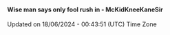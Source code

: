#### Wise man says only fool rush in - McKidKneeKaneSir
Updated on 18/06/2024 - 00:43:51 (UTC) Time Zone

